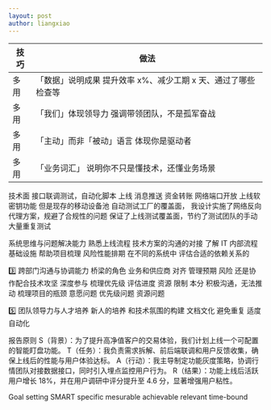 ```yaml
---
layout: post
author: liangxiao
---
```


| 技巧 | 做法                                                          |
| ---- | ------------------------------------------------------------- |
| 多用 | 「数据」说明成果 提升效率 x%、减少工期 x 天、通过了哪些检查等 |
| 多用 | 「我们」体现领导力 强调带领团队，不是孤军奋战                 |
| 多用 | 「主动」而非「被动」语言 体现你是驱动者                       |
| 多用 | 「业务词汇」 说明你不只是懂技术，还懂业务场景                 |

技术面
接口联调测试，自动化脚本 上线 消息推送 资金转账 网络端口开放
上线软密钥功能 但是现存的移动设备池 自动测试工厂的覆盖面，
我设计实施了网络反向代理方案，规避了合规性的问题
保证了上线测试覆盖面，节约了测试团队的手动大量重复测试

系统思维与问题解决能力
熟悉上线流程 技术方案的沟通的对接
了解 IT 内部流程基础设施 帮助项目梳理 风险性能排期
在不同的系统中 评估合适的依赖关系的

3️⃣ 跨部门沟通与协调能力
桥梁的角色 业务和供应商 对齐
管理预期 风险 还是协作配合技术攻坚
深度参与 梳理优先级 评估进度 资源 限制
本分 积极沟通，无法推动
梳理项目的瓶颈
意愿问题
优先级问题
资源问题

5️⃣ 团队领导力与人才培养
新人的培养 和技术氛围的构建 文档文化
避免重复 适度自动化

报告原则
S（背景）：为了提升高净值客户的交易体验，我们计划上线一个可配置的智能盯盘功能。
T（任务）：我负责需求拆解、前后端联调和用户反馈收集，确保上线后的性能与用户体验达标。
A（行动）：我主导制定功能灰度策略，协调行情团队对接数据接口，同时引入埋点监控用户行为。
R（结果）：功能上线后活跃用户增长 18%，并在用户调研中评分提升至 4.6 分，显著增强用户粘性。

Goal setting
SMART specific mesurable achievable relevant time-bound
